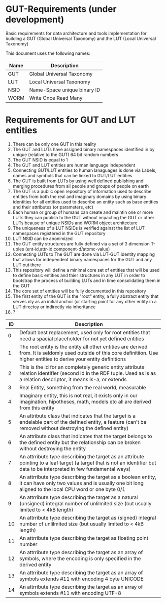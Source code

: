 # GUT-Requirements (under development)
Basic requirements for data architecture and tools implementation for building a GUT (Global Universal Taxonomy) and the LUT (Local Universal Taxonomy)

This document uses the following names:

|Name|Description|
|----|---|
|GUT|Global Universal Taxonomy|
|LUT|Local Universal Taxonomy|
|NSID|Name-Space unique binary ID|
|WORM|Write Once Read Many|

# Requirements for GUT and LUT entities

1. There can be only one GUT in this reality
3. The GUT and LUTs have assigned binary namespaces identified in by unique (relative to the GUT) 64 bit random numbers
4. The GUT NSID is equal to 1
5. The GUT and LUT entities are human language independent
6. Connecting GUT/LUT entities to human lanaguages is done via Labels, names and symbols that can be linked to GUT/LUT entities
8. The GUT is built from LUTs by using well defined publishing and merging procedures from all people and groups of people on earth
9. The GUT is a public open repository of information used to describe entities from both the real and imaginary domains by using binary identities for all entities used to describe an entity such as base entities and their attributes (or parameters, etc)
10. Each human or group of humans can create and maintin one or more LUTs they can publish to the GUT without impacting the GUT or other LUTs bcause of unique NSIDs and WORM object architecture 
5. The uniqueness of a LUT NSIDs is verified against the list of LUT namespaces registered in the GUT repository
6. LUT NSID can be anonimized
7. The GUT entity structures are fully defined via a set of 3 dimension T-uples (ent-id,attr-id,component-d/atomc-value)
11. Connecting LUTs to The GUT are done via LUT-GUT identity mapping that allows for independent binary namespaces for the GUT and any LUT out there
13. This repository will define a minimal core set of entities that will be used to define basic entities and thier structures in any LUT in order to bootstrap the process of building LUTs and in time consolidating them in the GUT
14. The core set of entities will be fully documented in this repository
15. The first entity of the GUT is the "root" entity, a fully abstract entity that serves nly as an initial anchor (or starting point for any other entity in a LUT directoy or indirectly via inheritance
16. ?

|ID|Description|
|---|---|
|0|Default best replacement, used only for root entities that need a spacial placeholder for not yet defined entities|
|1|The root entity is the entity all other entities are derived from. It is seldomly used outside of this core definitiion. Use higher entities to derive your entity definitions|
|2|This is the id for an completely generic entity attribute relation identifier (second id in the RDF tuple. Used as is as a relation descriptor, it means is-a, or extends|
|3|Real Entity, something from the real world, measurable|
|4|Imaginary entity, this is not real, it exists only in our imagination, hipotheses, math, models etc all are derived from this entity|
|5|An attribute class that indicates that the target is a endelable part of the defined entity, a feature (can't be removed without destroying the defined entity)|
|6|An attribute class that indicates that the target belongs to the defined entity but the relationship can be broken without destroying the entity| 
|7|An attrribute type describing the target as an attribute pointing to a leaf target (a target that is not an identifier but data to be interpreted in few fundamental ways)|
|8|An attrribute type describing the target as a boolean entity, it can have only two values and is usually one bit long aligned to the local CPU word or one byte 0/1|
|9|An attrribute type describing the target as a natural (unsigned) integral number of unlilmited size (but usually limited to < 4kB length)|
|10|An attrribute type describing the target as (signed) integral number of unlilmited size (but usually limited to < 4kB length)|
|11|An attrribute type describing the target as floating point number|
|12|An attrribute type describing the target as an array of symbols, where the encoding is only specified in the derived entity|
|13|An attrribute type describing the target as an array of symbols extends #11 with encoding 4 byte UNICODE|
|14|An attrribute type describing the target as an array of symbols extends #11 with encoding UTF-8|
